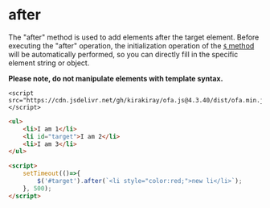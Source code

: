 # after

The "after" method is used to add elements after the target element. Before executing the "after" operation, the initialization operation of the [`$` method](../instance/dollar.md) will be automatically performed, so you can directly fill in the specific element string or object.

**Please note, do not manipulate elements with template syntax.**

<html-viewer>

```
<script src="https://cdn.jsdelivr.net/gh/kirakiray/ofa.js@4.3.40/dist/ofa.min.js"></script>
```

```html
<ul>
    <li>I am 1</li>
    <li id="target">I am 2</li>
    <li>I am 3</li>
</ul>

<script>
    setTimeout(()=>{
        $('#target').after(`<li style="color:red;">new li</li>`);
    }, 500);
</script>
```

</html-viewer>